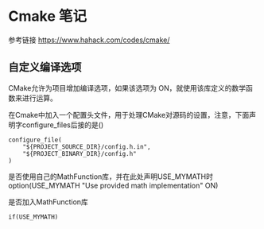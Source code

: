 # Cmake 笔记
参考链接 https://www.hahack.com/codes/cmake/
## 自定义编译选项
CMake允许为项目增加编译选项，如果该选项为 ON，就使用该库定义的数学函数来进行运算。

在Cmake中加入一个配置头文件，用于处理CMake对源码的设置，注意，下面声明字configure_files后接的是()

    configure_file(
        "${PROJECT_SOURCE_DIR}/config.h.in",
        "${PROJECT_BINARY_DIR}/config.h"
    )

是否使用自己的MathFunction库，并在此处声明USE_MYMATH时
option(USE_MYMATH
       "Use provided math implementation" ON)

是否加入MathFunction库

    if(USE_MYMATH)
    